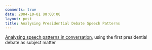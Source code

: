 ```yaml
---
comments: true
date: 2004-10-01 00:00:00
layout: post
title: Analysing Presidential Debate Speech Patterns
---
```


[Analysing speech patterns in conversation](http://overstated.net/04/10/01-presidential-debate-analy.asp), using the first presidential debate as subject matter
